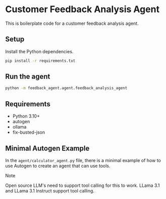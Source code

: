 # Customer Feedback Analysis Agent

This is boilerplate code for a customer feedback analysis agent.

## Setup

Install the Python dependencies.

```bash
pip install -r requirements.txt
```

## Run the agent

```bash
python -m feedback_agent.agent.feedback_analysis_agent
```

## Requirements

- Python 3.10+
- autogen
- ollama
- fix-busted-json

## Minimal Autogen Example

In the `agent/calculator_agent.py` file, there is a minimal example of how to use Autogen to create an agent that can use tools.

> [!NOTE]
> Open source LLM's need to support tool calling for this to work.
> LLama 3.1 and LLama 3.1 Instruct support tool calling.
